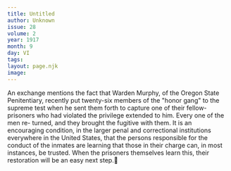 ```yaml
---
title: Untitled
author: Unknown
issue: 28
volume: 2
year: 1917
month: 9
day: VI
tags:
layout: page.njk
image:
---
```

An exchange mentions the fact that Warden Murphy, of the Oregon State Penitentiary, recently put twenty-six members of the "honor gang" to the supreme test when he sent them forth to capture one of their fellow-prisoners who had violated the privilege extended to him. Every one of the men re- turned, and they brought the fugitive with them. It is an encouraging condition, in the larger penal and correctional institutions everywhere in the United States, that the persons responsible for the conduct of the inmates are learning that those in their charge can, in most instances, be trusted. When the prisoners themselves learn this, their restoration will be an easy next step.
